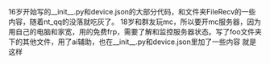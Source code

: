 16岁开始写的__init__.py和device.json的大部分代码，和文件夹FileRecv的一些内容，随着nt_qq的没落就吃灰了。
18岁和群友玩mc，所以要开mc服务器，因为用自己的电脑和家宽，用的免费frp，需要了解和监控服务器状态。写了foo文件夹下的其他文件，用了ai辅助，也在__init__.py和device.json里加了一些内容
就是这样

